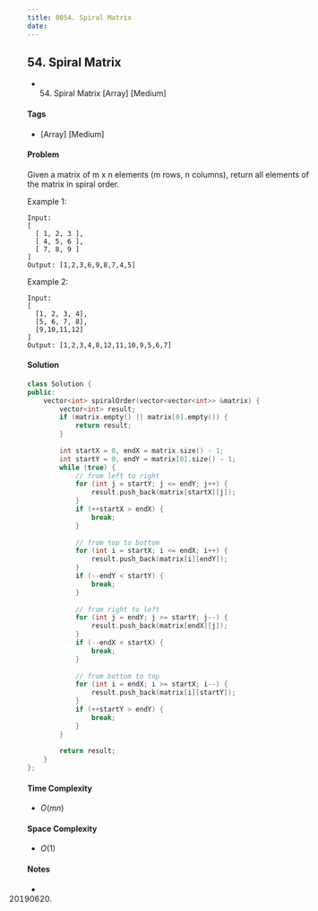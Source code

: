 ```yaml
---
title: 0054. Spiral Matrix
date: 
---
```


## 54. Spiral Matrix
- 54. Spiral Matrix [Array] [Medium]

#### Tags
- [Array] [Medium]

#### Problem
Given a matrix of m x n elements (m rows, n columns), return all elements of the matrix in spiral order.

Example 1:

    Input:
    [
      [ 1, 2, 3 ],
      [ 4, 5, 6 ],
      [ 7, 8, 9 ]
    ]
    Output: [1,2,3,6,9,8,7,4,5]

Example 2:

    Input:
    [
      [1, 2, 3, 4],
      [5, 6, 7, 8],
      [9,10,11,12]
    ]
    Output: [1,2,3,4,8,12,11,10,9,5,6,7]

#### Solution
``` C++
class Solution {
public:
    vector<int> spiralOrder(vector<vector<int>> &matrix) {
        vector<int> result;
        if (matrix.empty() || matrix[0].empty()) {
            return result;
        }
        
        int startX = 0, endX = matrix.size() - 1;
        int startY = 0, endY = matrix[0].size() - 1;
        while (true) {
            // from left to right
            for (int j = startY; j <= endY; j++) {
                result.push_back(matrix[startX][j]);
            }
            if (++startX > endX) {
                break;
            }
            
            // from top to bottom
            for (int i = startX; i <= endX; i++) {
                result.push_back(matrix[i][endY]);
            }
            if (--endY < startY) {
                break;
            }
            
            // from right to left
            for (int j = endY; j >= startY; j--) {
                result.push_back(matrix[endX][j]);
            }
            if (--endX < startX) {
                break;
            }
            
            // from bottom to top
            for (int i = endX; i >= startX; i--) {
                result.push_back(matrix[i][startY]);
            }
            if (++startY > endY) {
                break;
            }
        }
        
        return result;
    }
};
```

#### Time Complexity
- $O(mn)$

#### Space Complexity
- $O(1)$

#### Notes
- 20190620.
